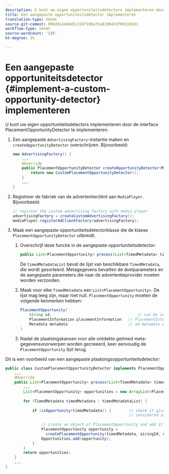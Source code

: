 ```yaml
---
description: U kunt uw eigen opportuniteitsdetectors implementeren door de interface PlacementOpportunityDetector te implementeren.
title: Een aangepaste opportuniteitsdetector implementeren
translation-type: tm+mt
source-git-commit: 89bdda1d4bd5c126f19ba75a819942df901183d1
workflow-type: tm+mt
source-wordcount: '135'
ht-degree: 2%

---
```



# Een aangepaste opportuniteitsdetector {#implement-a-custom-opportunity-detector} implementeren

U kunt uw eigen opportuniteitsdetectors implementeren door de interface PlacementOpportunityDetector te implementeren.

1. Een aangepaste `AdvertisingFactory`-instantie maken en `createOpportunityDetector` overschrijven. Bijvoorbeeld:

   ```java
   new AdvertisingFactory() { 
       ... 
       @Override 
       public PlacementOpportunityDetector createOpportunityDetector(MediaPlayerItem item) { 
           return new CustomPlacementOpportunityDetector(); 
       } 
       ... 
   }
   ```

1. Registreer de fabriek van de advertentiecliënt aan `MediaPlayer`. Bijvoorbeeld:

   ```java
   // register the custom advertising factory with media player 
   advertisingFactory = createCustomAdvertisingFactory(); 
   mediaPlayer.registerAdClientFactory(advertisingFactory);
   ```

1. Maak een aangepaste opportuniteitsdetectorklasse die de klasse `PlacementOpportunityDetector` uitbreidt.
   1. Overschrijf deze functie in de aangepaste opportuniteitsdetector:

      ```java
      public List<PlacementOpportunity> process(List<TimedMetadata> timedMetadataList, Metadata metadata)
      ```

      De `timedMetadataList` bevat de lijst van beschikbare `TimedMetadata`, die wordt gesorteerd. Metagegevens bevatten de doelparameters en de aangepaste parameters die naar de advertentieprovider moeten worden verzonden.

   1. Maak voor elke `TimedMetadata` een `List<PlacementOpportunity>`. De lijst mag leeg zijn, maar niet null. `PlacementOpportunity` moeten de volgende kenmerken hebben:

      ```java
      PlacementOpportunity( 
          String id,                                      // can be id from timedMetadata 
          PlacementInformation placementInformation   // PlacementInformation object containing Type, time, duration 
          Metadata metadata                           // ad metadata containing targeting params sent to the ad provider 
      )
      ```

   1. Nadat de plaatsingskansen voor alle ontdekte getimed meta-gegevensvoorwerpen worden gecreeerd, keer eenvoudig de `PlacementOpportunity` lijst terug.

Dit is een voorbeeld van een aangepaste plaatsingsopportuniteitsdetector:

```java
public class CustomPlacementOpportunityDetector implements PlacementOpportunityDetector { 
    ... 
    @Override 
    public List<PlacementOpportunity> process(List<TimedMetadata> timedMetadataList, Metadata metadata) { 
        ... 
        List<PlacementOpportunity> opportunities = new ArrayList<PlacementOpportunity>(); 
 
        for (TimedMetadata timedMetadata : timedMetadataList) { 
 
            if (isOpportunity(timedMetadata)) {        // check if given timedMetadata should be  
                                                       // considered as an opportunity 
 
                // create an object of PlacementOpportunity and add it to the opportunities list 
                PlacementOpportunity opportunity =  
                  createPlacementOpportunity(timedMetadata, airingId, metadata); 
                Opportunities.add(opportunity); 
            } 
        } 
        return opportunities; 
    }    
    ... 
} 
```

